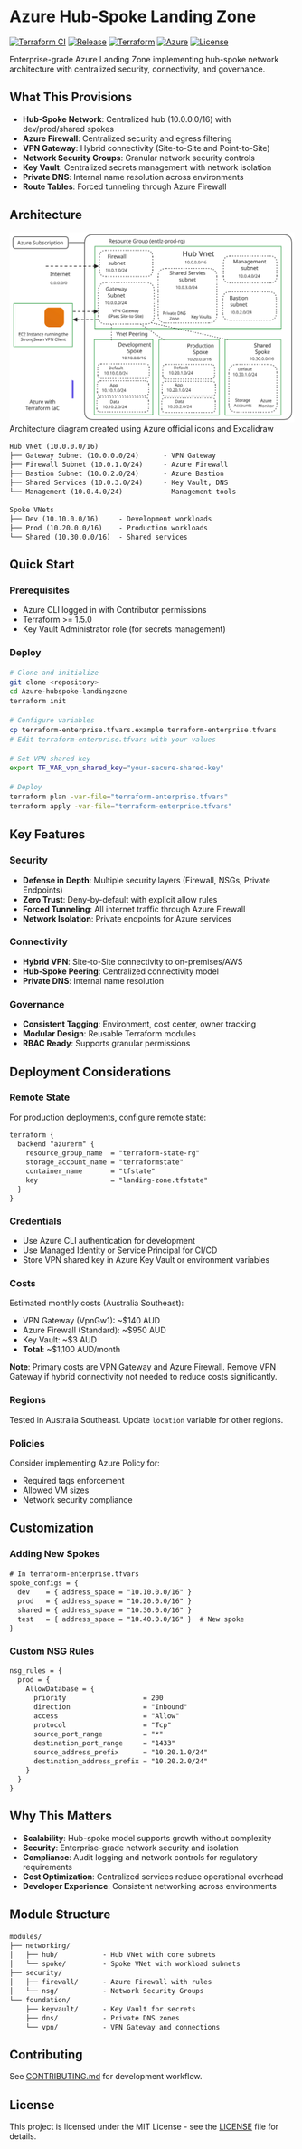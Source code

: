 # Azure Hub-Spoke Landing Zone

[![Terraform CI](https://github.com/USERNAME/Azure-hubspoke-landingzone/workflows/Terraform%20CI/badge.svg)](https://github.com/USERNAME/Azure-hubspoke-landingzone/actions)
[![Release](https://img.shields.io/github/v/release/USERNAME/Azure-hubspoke-landingzone)](https://github.com/USERNAME/Azure-hubspoke-landingzone/releases)
[![Terraform](https://img.shields.io/badge/Terraform-1.5+-623CE4?logo=terraform)](https://www.terraform.io/)
[![Azure](https://img.shields.io/badge/Azure-Cloud-0078D4?logo=microsoft-azure)](https://azure.microsoft.com/)
[![License](https://img.shields.io/badge/License-MIT-green.svg)](LICENSE)

Enterprise-grade Azure Landing Zone implementing hub-spoke network architecture with centralized security, connectivity, and governance.

## What This Provisions

- **Hub-Spoke Network**: Centralized hub (10.0.0.0/16) with dev/prod/shared spokes
- **Azure Firewall**: Centralized security and egress filtering
- **VPN Gateway**: Hybrid connectivity (Site-to-Site and Point-to-Site)
- **Network Security Groups**: Granular network security controls
- **Key Vault**: Centralized secrets management with network isolation
- **Private DNS**: Internal name resolution across environments
- **Route Tables**: Forced tunneling through Azure Firewall

## Architecture

![Azure Hub-Spoke Architecture](screenshots/azure-landing-zone-hub-diagram.svg)
Architecture diagram created using Azure official icons and Excalidraw

```
Hub VNet (10.0.0.0/16)
├── Gateway Subnet (10.0.0.0/24)      - VPN Gateway
├── Firewall Subnet (10.0.1.0/24)     - Azure Firewall
├── Bastion Subnet (10.0.2.0/24)      - Azure Bastion
├── Shared Services (10.0.3.0/24)     - Key Vault, DNS
└── Management (10.0.4.0/24)          - Management tools

Spoke VNets
├── Dev (10.10.0.0/16)     - Development workloads
├── Prod (10.20.0.0/16)    - Production workloads
└── Shared (10.30.0.0/16)  - Shared services
```

## Quick Start

### Prerequisites

- Azure CLI logged in with Contributor permissions
- Terraform >= 1.5.0
- Key Vault Administrator role (for secrets management)

### Deploy

```bash
# Clone and initialize
git clone <repository>
cd Azure-hubspoke-landingzone
terraform init

# Configure variables
cp terraform-enterprise.tfvars.example terraform-enterprise.tfvars
# Edit terraform-enterprise.tfvars with your values

# Set VPN shared key
export TF_VAR_vpn_shared_key="your-secure-shared-key"

# Deploy
terraform plan -var-file="terraform-enterprise.tfvars"
terraform apply -var-file="terraform-enterprise.tfvars"
```

## Key Features

### Security

- **Defense in Depth**: Multiple security layers (Firewall, NSGs, Private Endpoints)
- **Zero Trust**: Deny-by-default with explicit allow rules
- **Forced Tunneling**: All internet traffic through Azure Firewall
- **Network Isolation**: Private endpoints for Azure services

### Connectivity

- **Hybrid VPN**: Site-to-Site connectivity to on-premises/AWS
- **Hub-Spoke Peering**: Centralized connectivity model
- **Private DNS**: Internal name resolution

### Governance

- **Consistent Tagging**: Environment, cost center, owner tracking
- **Modular Design**: Reusable Terraform modules
- **RBAC Ready**: Supports granular permissions

## Deployment Considerations

### Remote State

For production deployments, configure remote state:

```hcl
terraform {
  backend "azurerm" {
    resource_group_name  = "terraform-state-rg"
    storage_account_name = "terraformstate"
    container_name       = "tfstate"
    key                  = "landing-zone.tfstate"
  }
}
```

### Credentials

- Use Azure CLI authentication for development
- Use Managed Identity or Service Principal for CI/CD
- Store VPN shared key in Azure Key Vault or environment variables

### Costs

Estimated monthly costs (Australia Southeast):

- VPN Gateway (VpnGw1): ~$140 AUD
- Azure Firewall (Standard): ~$950 AUD
- Key Vault: ~$3 AUD
- **Total**: ~$1,100 AUD/month

**Note**: Primary costs are VPN Gateway and Azure Firewall. Remove VPN Gateway if hybrid connectivity not needed to reduce costs significantly.

### Regions

Tested in Australia Southeast. Update `location` variable for other regions.

### Policies

Consider implementing Azure Policy for:

- Required tags enforcement
- Allowed VM sizes
- Network security compliance

## Customization

### Adding New Spokes

```hcl
# In terraform-enterprise.tfvars
spoke_configs = {
  dev    = { address_space = "10.10.0.0/16" }
  prod   = { address_space = "10.20.0.0/16" }
  shared = { address_space = "10.30.0.0/16" }
  test   = { address_space = "10.40.0.0/16" }  # New spoke
}
```

### Custom NSG Rules

```hcl
nsg_rules = {
  prod = {
    AllowDatabase = {
      priority                   = 200
      direction                  = "Inbound"
      access                     = "Allow"
      protocol                   = "Tcp"
      source_port_range          = "*"
      destination_port_range     = "1433"
      source_address_prefix      = "10.20.1.0/24"
      destination_address_prefix = "10.20.2.0/24"
    }
  }
}
```

## Why This Matters

- **Scalability**: Hub-spoke model supports growth without complexity
- **Security**: Enterprise-grade network security and isolation
- **Compliance**: Audit logging and network controls for regulatory requirements
- **Cost Optimization**: Centralized services reduce operational overhead
- **Developer Experience**: Consistent networking across environments

## Module Structure

```
modules/
├── networking/
│   ├── hub/           - Hub VNet with core subnets
│   └── spoke/         - Spoke VNet with workload subnets
├── security/
│   ├── firewall/      - Azure Firewall with rules
│   └── nsg/           - Network Security Groups
└── foundation/
    ├── keyvault/      - Key Vault for secrets
    ├── dns/           - Private DNS zones
    └── vpn/           - VPN Gateway and connections
```

## Contributing

See [CONTRIBUTING.md](CONTRIBUTING.md) for development workflow.

## License

This project is licensed under the MIT License - see the [LICENSE](LICENSE) file for details.
